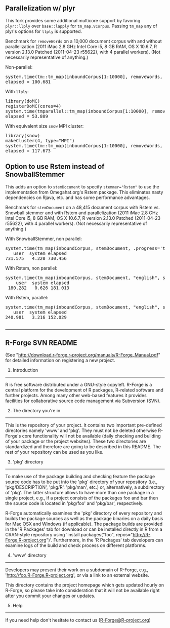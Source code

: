 <h2>Parallelization w/ plyr</h2>
This fork provides some additional multicore support by favoring <code>plyr::llply</code> over <code>base::lapply</code> for <code>tm_map.VCorpus</code>. Passing <code>tm_map</code> any of plyr's options for <code>llply</code> is supported.

Benchmark for <code>removeWords</code> on a 10,000 document corpus with and without parallelization (2011 iMac 2.8 GHz Intel Core i5, 8 GB RAM, OS X 10.6.7, R version 2.13.0 Patched (2011-04-23 r55622), with 4 parallel workers). (Not necessarily representative of anything.)

Non-parallel:

<pre>
system.time(tm::tm_map(inboundCorpus[1:10000], removeWords, myStopWords))
elapsed = 100.681  
</pre>

With <code>llply</code>:

<pre>
library(doMC)
registerDoMC(cores=4)
system.time(tmparallel::tm_map(inboundCorpus[1:10000], removeWords, myStopWords, .parallel=T, .progress='text'))  
elapsed = 53.809  
</pre>

With equivalent size <code>snow</code> MPI cluster:

<pre>
library(snow)
makeCluster(4, type="MPI")  
system.time(tm::tm_map(inboundCorpus[1:10000], removeWords, myStopWords))
elapsed = 117.673
</pre>


<h2>Option to use Rstem instead of SnowballStemmer</h2>
This adds an option to <code>stemDocument</code> to specify <code>stemmer="Rstem"</code> to use the implementation from Omegahat.org's Rstem package. This eliminates nasty dependencies on Rjava, etc. and has some performance advantages.

Benchmark for <code>stemDocument</code> on a 48,415 document corpus with Rstem vs. Snowball stemmer and with Rstem and parallelization (2011 iMac 2.8 GHz Intel Core i5, 8 GB RAM, OS X 10.6.7, R version 2.13.0 Patched (2011-04-23 r55622), with 4 parallel workers). (Not necessarily representative of anything.)


With SnowballStemmer, non parallel:
<pre>
system.time(tm_map(inboundCorpus, stemDocument, .progress='text'))
   user  system elapsed 
731.575   4.220 730.456
</pre>

With Rstem, non parallel:

<pre>
system.time(tm_map(inboundCorpus, stemDocument, "english", stemmer="Rstem", .progress='text'))
    user  system elapsed 
 180.282   0.626 181.013 
</pre>


With Rstem, parallel:
<pre>
system.time(tm_map(inboundCorpus, stemDocument, "english", stemmer="Rstem", .progress='text', .parallel=T))
   user  system elapsed 
240.981   3.216 152.029 

</pre>

<hr/>
<h2>R-Forge SVN README</h2>


(See "http://download.r-forge.r-project.org/manuals/R-Forge_Manual.pdf"
       for detailed information on registering a new project.

1. Introduction
-----------------------------------------------------------------------
R is free software distributed under a GNU-style copyleft. R-Forge is
a central platform for the development of R packages, R-related 
software and further projects. Among many other web-based features it 
provides facilities for collaborative source code management via 
Subversion (SVN).

2. The directory you're in
-----------------------------------------------------------------------
This is the repository of your project. It contains two important
pre-defined directories namely 'www' and 'pkg'. They must not be
deleted otherwise R-Forge's core functionality will not be available
(daily checking and building of your package or the project websites).
These two directories are standardized and therefore are going to be
described in this README. The rest of your repository can be used as
you like.

3. 'pkg' directory
-----------------------------------------------------------------------
To make use of the package building and checking feature the package 
source code has to be put into the 'pkg' directory of your repository 
(i.e., 'pkg/DESCRIPTION', 'pkg/R', 'pkg/man', etc.) or, alternatively,
a subdirectory of 'pkg'. The latter structure allows to have more than
one package in a single project, e.g., if a project consists of the
packages foo and bar then the source code is located in 'pkg/foo' and
'pkg/bar', respectively.

R-Forge automatically examines the 'pkg' directory of every repository 
and builds the package sources as well as the package binaries on a
daily basis for Mac OSX and Windows (if applicable). The package builds
are provided in the 'R Packages' tab for download or can be installed
directly in R from a CRAN-style repository using 
'install.packages("foo", repos="http://R-Forge.R-project.org")'. 
Furthermore, in the 'R Packages' tab developers can examine logs of the 
build and check process on different platforms.

4. 'www' directory
-----------------------------------------------------------------------
Developers may present their work on a subdomain of R-Forge, e.g.,
'http://foo.R-Forge.R-project.org', or via a link to an external
website.

This directory contains the project homepage which gets updated hourly
on R-Forge, so please take into consideration that it will not be 
available right after you commit your changes or updates. 

5. Help
-----------------------------------------------------------------------
If you need help don't hesitate to contact us
(R-Forge@R-project.org)
